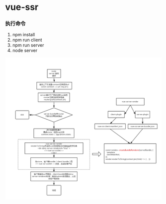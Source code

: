 # vue-ssr

### 执行命令
1. npm install
2. npm run client
3. npm run server
4. node server

![vue-ssr](./vue-ssr.png)
